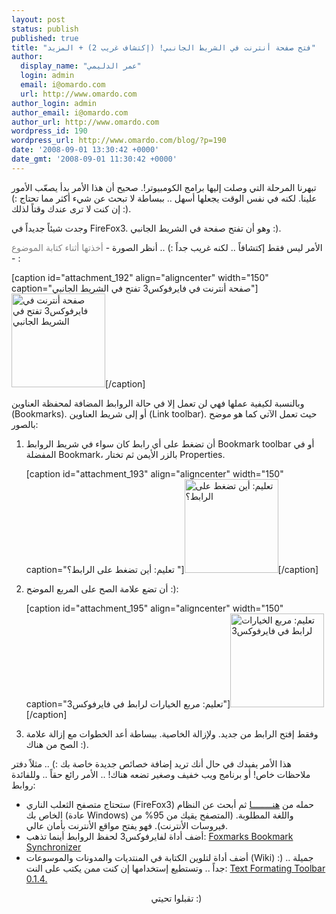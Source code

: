 ```yaml
---
layout: post
status: publish
published: true
title: "فتح صفحة أنترنت في الشريط الجانبي! (إكتشاف غريب 2) + المزيد"
author:
  display_name: "عمر الدليمي"
  login: admin
  email: i@omardo.com
  url: http://www.omardo.com
author_login: admin
author_email: i@omardo.com
author_url: http://www.omardo.com
wordpress_id: 190
wordpress_url: http://www.omardo.com/blog/?p=190
date: '2008-09-01 13:30:42 +0000'
date_gmt: '2008-09-01 11:30:42 +0000'
---
```

<p>تبهرنا المرحلة التي وصلت إليها برامج الكومبيوتر!. صحيح أن هذا الأمر بدأ يصعّب الأمور علينا. لكنه في نفس الوقت يجعلها أسهل .. ببساطة لا تبحث عن شيء أكثر مما تحتاج :) إن كنت لا ترى عندك وقتاً لذلك :).</p>
<p>وجدت شيئاً جديداً في FireFox3. وهو أن تفتح صفحة في الشريط الجانبي :).</p>
<p>الأمر ليس فقط إكتشافاً .. لكنه غريب جداً :) .. أنظر الصورة - <span style="color: #808080;">أخذتها أثناء كتابة الموضوع</span> - :<!--more--></p>
<p>[caption id="attachment_192" align="aligncenter" width="150" caption="صفحة أنترنت في فايرفوكس3 تفتح في الشريط الجانبي"]<a href="http://www.omardo.com/blog/wp-content/uploads/firefox3-link-opens-in-sidebar.png"><img class="size-thumbnail wp-image-192" title="صفحة أنترنت في فايرفوكس3 تفتح في الشريط الجانبي" src="http://www.omardo.com/blog/wp-content/uploads/firefox3-link-opens-in-sidebar-150x150.png" alt="صفحة أنترنت في فايرفوكس3 تفتح في الشريط الجانبي" width="150" height="150" /></a>[/caption]</p>
<p>وبالنسبة لكيفية عملها فهي لن تعمل إلا في حالة الروابط المضافة لمحفظة العناوين (Bookmarks). أو إلى شريط العناوين (Link toolbar). حيث تعمل الآتي كما هو موضح بالصور:</p>
<ol>
<li>أن تضغط على أي رابط كان سواء في شريط الروابط Bookmark toolbar أو في المفضلة Bookmark، بالزر الأيمن ثم تختار Properties.
<p>[caption id="attachment_193" align="aligncenter" width="150" caption="تعليم: أين تضغط على الرابط؟ "]<a href="http://www.omardo.com/blog/wp-content/uploads/firefox3-link-properties.png"><img class="size-thumbnail wp-image-193" title="تعليم: أين تضغط على الرابط؟" src="http://www.omardo.com/blog/wp-content/uploads/firefox3-link-properties-150x150.png" alt="تعليم: أين تضغط على الرابط؟" width="150" height="150" /></a>[/caption]</li>
<li>أن تضع علامة الصح على المربع الموضح :):
<p>[caption id="attachment_195" align="aligncenter" width="150" caption="تعليم: مربع الخيارات لرابط في فايرفوكس3"]<a href="http://www.omardo.com/blog/wp-content/uploads/firefox3-link-check-box.png"><img class="size-thumbnail wp-image-195" title="تعليم: مربع الخيارات لرابط في فايرفوكس3" src="http://www.omardo.com/blog/wp-content/uploads/firefox3-link-check-box-150x150.png" alt="تعليم: مربع الخيارات لرابط في فايرفوكس3" width="150" height="150" /></a>[/caption]</li>
<li>وفقط إفتح الرابط من جديد. ولإزالة الخاصية. ببساطة أعد الخطوات مع إزالة علامة الصح من هناك :).</li>
</ol>
<p>هذا الأمر يفيدك في حال أنك تريد إضافة خصائص جديدة خاصة بك :) .. مثلاً دفتر ملاحظات خاص! أو برنامج ويب خفيف وصغير تضعه هناك! .. الأمر رائع حقاً .. وللفائدة روابط:</p>
<ul>
<li>ستحتاج متصفح الثعلب الناري (FireFox3) حمله من <a href="http://www.mozilla.com/en-US/firefox/all.html">هنــــــــا</a> ثم أبحث عن النظام الخاص بك (عادة Windows) واللغة المطلوبة. (المتصفح يقيك من 95% من فيروسات الأنترنت). فهو يفتح مواقع الأنترنت بأمان عالي.</li>
<li>أضف أداة لفايرفوكس3 لحفظ الروابط أينما تذهب: <a href="https://addons.mozilla.org/en-US/firefox/addon/2410">Foxmarks Bookmark Synchronizer</a></li>
<li>أضف أداة لتلوين الكتابة في المنتديات والمدونات والموسوعات (Wiki) :) .. جميلة جداً .. وتستطيع إستخدامها إن كنت ممن يكتب على النت: <a href="https://addons.mozilla.org/en-US/firefox/addon/4763">Text Formating Toolbar 0.1.4.</a>
<p class="name" style="text-align: center;">تقبلوا تحيتي :)</p>
</li>
</ul>
